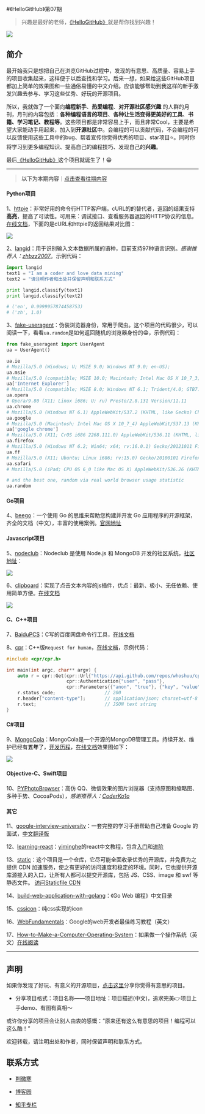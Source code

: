 #《HelloGitHub》第07期
>兴趣是最好的老师，[《HelloGitHub》](https://github.com/521xueweihan/HelloGitHub)就是帮你找到兴趣！

![](https://github.com/521xueweihan/HelloGitHub/blob/master/01/img/hello-github.jpg)

## 简介
最开始我只是想把自己在浏览GitHub过程中，发现的有意思、高质量、容易上手的项目收集起来，这样便于以后查找和学习。后来一想，如果给这些GitHub项目都加上简单的效果图和一些通俗易懂的中文介绍。应该能够帮助到我这样的新手激发兴趣去参与、学习这些优秀、好玩的开源项目。

所以，我就做了一个面向**编程新手**、**热爱编程**、**对开源社区感兴趣** 的人群的月刊，月刊的内容包括：**各种编程语言的项目**、**各种让生活变得更美好的工具**、**书籍、学习笔记、教程等**。这些项目都是非常容易上手，而且非常Cool，主要是希望大家能动手用起来，加入到**开源社区**中。会编程的可以贡献代码，不会编程的可以反馈使用这些工具中的bug、帮着宣传你觉得优秀的项目、star项目⭐️。同时你将学习到更多编程知识、提高自己的编程技巧、发现自己的**兴趣**。

最后[《HelloGitHub》](https://github.com/521xueweihan/HelloGitHub)这个项目就诞生了！😁

---
>**以下为本期内容**｜[点击查看往期内容](https://github.com/521xueweihan/HelloGitHub)

#### Python项目
1、[httpie](https://github.com/jkbrzt/httpie)：非常好用的命令行HTTP客户端，cURL的的替代者，返回的结果支持**高亮**，提高了可读性。可用来：调试接口、查看服务器返回的HTTP协议的信息。[在线文档](https://httpie.org/docs#examples)，下面的是cURL和httpie的返回结果对比图：

![](https://github.com/521xueweihan/HelloGitHub/blob/master/07/img/httpie-show-min.png)

2、[langid](https://github.com/saffsd/langid.py)：用于识别输入文本数据所属的语种，目前支持97种语言识别。*感谢推荐人：[zhbzz2007](https://github.com/zhbzz2007)*。示例代码：
```python
import langid
text1 = "I am a coder and love data mining"
text2 = "请注明作者和出处并保留声明和联系方式"

print langid.classify(text1)
print langid.classify(text2)

# ('en', 0.9999957874458753)
# ('zh', 1.0)
```

3、[fake-useragent](https://github.com/hellysmile/fake-useragent)：伪装浏览器身份，常用于爬虫。这个项目的代码很少，可以阅读一下，看看`ua.random`是如何返回随机的浏览器身份的😁，示例代码：
```python
from fake_useragent import UserAgent
ua = UserAgent()

ua.ie
# Mozilla/5.0 (Windows; U; MSIE 9.0; Windows NT 9.0; en-US);
ua.msie
# Mozilla/5.0 (compatible; MSIE 10.0; Macintosh; Intel Mac OS X 10_7_3; Trident/6.0)'
ua['Internet Explorer']
# Mozilla/5.0 (compatible; MSIE 8.0; Windows NT 6.1; Trident/4.0; GTB7.4; InfoPath.2; SV1; .NET CLR 3.3.69573; WOW64; en-US)
ua.opera
# Opera/9.80 (X11; Linux i686; U; ru) Presto/2.8.131 Version/11.11
ua.chrome
# Mozilla/5.0 (Windows NT 6.1) AppleWebKit/537.2 (KHTML, like Gecko) Chrome/22.0.1216.0 Safari/537.2'
ua.google
# Mozilla/5.0 (Macintosh; Intel Mac OS X 10_7_4) AppleWebKit/537.13 (KHTML, like Gecko) Chrome/24.0.1290.1 Safari/537.13
ua['google chrome']
# Mozilla/5.0 (X11; CrOS i686 2268.111.0) AppleWebKit/536.11 (KHTML, like Gecko) Chrome/20.0.1132.57 Safari/536.11
ua.firefox
# Mozilla/5.0 (Windows NT 6.2; Win64; x64; rv:16.0.1) Gecko/20121011 Firefox/16.0.1
ua.ff
# Mozilla/5.0 (X11; Ubuntu; Linux i686; rv:15.0) Gecko/20100101 Firefox/15.0.1
ua.safari
# Mozilla/5.0 (iPad; CPU OS 6_0 like Mac OS X) AppleWebKit/536.26 (KHTML, like Gecko) Version/6.0 Mobile/10A5355d Safari/8536.25

# and the best one, random via real world browser usage statistic
ua.random
```

#### Go项目
4、[beego](https://github.com/astaxie/beego/)：一个使用 Go 的思维来帮助您构建并开发 Go 应用程序的开源框架，齐全的文档（中文），丰富的使用案例。[官网地址](https://beego.me)

#### Javascript项目
5、[nodeclub](https://github.com/cnodejs/nodeclub)：Nodeclub 是使用 Node.js 和 MongoDB 开发的社区系统，[社区地址](http://cnodejs.org)：

![](https://github.com/521xueweihan/HelloGitHub/blob/master/07/img/nodeclub-show-min.png)

6、[clipboard](https://github.com/zenorocha/clipboard.js)：实现了点击文本内容的js插件，优点：最新、极小、无任依赖、使用简单方便。[在线文档](https://clipboardjs.com)

![](https://github.com/521xueweihan/HelloGitHub/blob/master/07/img/clipboard-show-min.png)

#### C、C++项目
7、[BaiduPCS](https://github.com/GangZhuo/BaiduPCS)：C写的百度网盘命令行工具，[在线文档](https://github.com/GangZhuo/BaiduPCS/wiki/BaiduPCS-基本使用)

8、[cpr](https://github.com/whoshuu/cpr)：C++版`Request for human`，[在线文档](https://github.com/whoshuu/cpr)，示例代码：
```C++
#include <cpr/cpr.h>

int main(int argc, char** argv) {
    auto r = cpr::Get(cpr::Url{"https://api.github.com/repos/whoshuu/cpr/contributors"},
                      cpr::Authentication{"user", "pass"},
                      cpr::Parameters{{"anon", "true"}, {"key", "value"}});
    r.status_code;                  // 200
    r.header["content-type"];       // application/json; charset=utf-8
    r.text;                         // JSON text string
}
```

#### C#项目
9、[MongoCola](https://github.com/magicdict/MongoCola)：MongoCola是一个开源的MongoDB管理工具。持续开发、维护已经有**五年**了，[开发历程](http://www.cnblogs.com/TextEditor/p/5473190.html)，[在线文档](http://magicdict.github.io/MongoCola/)效果图如下：

![](https://github.com/521xueweihan/HelloGitHub/blob/master/07/img/mongocola-show-min.png)

#### Objective-C、Swift项目
10、[PYPhotoBrowser](https://github.com/iphone5solo/PYPhotoBrowser)：高仿 QQ、微信效果的图片浏览器（支持原图和缩略图、多种手势、CocoaPods），*感谢推荐人：[CoderKo1o](https://github.com/iphone5solo)*

#### 其它
11、[google-interview-university](https://github.com/jwasham/google-interview-university)：一套完整的学习手册帮助自己准备 Google 的面试，[中文翻译版](https://github.com/jwasham/google-interview-university/blob/master/README-cn.md)

12、[learning-react](https://github.com/yiminghe/learning-react)：[yiminghe](https://github.com/yiminghe)的react中文教程，包含[入门](http://yiminghe.me/learning-react/tutorial/zh-cn/intro.html#/)和[进阶](http://yiminghe.me/learning-react/tutorial/zh-cn/advanced.html#/)

13、[static](https://github.com/staticfile/static)：这个项目是一个仓库，它尽可能全面收录优秀的开源库，并免费为之提供 CDN 加速服务，使之有更好的访问速度和稳定的环境。同时，它也提供开源库源接入的入口，让所有人都可以提交开源库，包括 JS、CSS、image 和 swf 等静态文件。 [访问Staticfile CDN](http://staticfile.org)

14、[build-web-application-with-golang](https://github.com/astaxie/build-web-application-with-golang/blob/master/zh/preface.md)：《Go Web 编程》中文目录

15、[cssicon](https://github.com/wentin/cssicon)：纯css实现的icon

16、[WebFundamentals](https://github.com/google/WebFundamentals)：Google的web开发者最佳练习教程（英文）

17、[How-to-Make-a-Computer-Operating-System](https://github.com/SamyPesse/How-to-Make-a-Computer-Operating-System)：如果做一个操作系统（英文）[在线阅读](https://www.gitbook.com/book/samypesse/how-to-create-an-operating-system/details)

---


## 声明
如果你发现了好玩、有意义的开源项目，[点击这里](https://github.com/521xueweihan/HelloGitHub/issues/new)分享你觉得有意思的项目。

- 分享项目格式：项目名称——项目地址：项目描述(中文)，追求完美👉项目上手demo、有图有真相～

或许你分享的项目会让别人由衷的感慨：“原来还有这么有意思的项目！编程可以这么酷！”

欢迎转载，请注明出处和作者，同时保留声明和联系方式。

## 联系方式
- [削微寒](https://github.com/521xueweihan)

- [博客园](http://www.cnblogs.com/xueweihan/)

- [知乎专栏](https://zhuanlan.zhihu.com/hellogithub)

